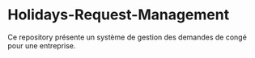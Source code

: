 # Holidays-Request-Management
Ce repository présente un système de gestion des demandes de congé pour une entreprise.
